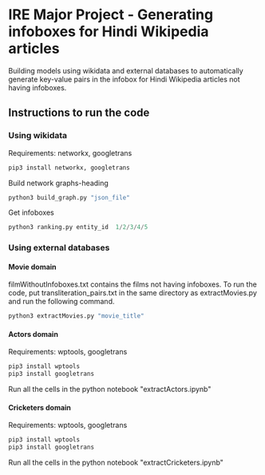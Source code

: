# IRE Major Project - Generating infoboxes for Hindi Wikipedia articles
Building models using wikidata and external databases to automatically generate key-value pairs in the infobox for Hindi Wikipedia articles not having infoboxes.
## Instructions to run the code
### Using wikidata
Requirements: 
networkx, googletrans
```python
pip3 install networkx, googletrans
```
Build network graphs-heading
```python
python3 build_graph.py "json_file"
```
Get infoboxes
```python
python3 ranking.py entity_id  1/2/3/4/5
```
### Using external databases
#### Movie domain
filmWithoutInfoboxes.txt contains the films not having infoboxes. To run the code, put transliteration_pairs.txt in the same directory as extractMovies.py and run the following command.
```python
python3 extractMovies.py "movie_title"
```
#### Actors domain
Requirements:
wptools, googletrans
```python
pip3 install wptools
pip3 install googletrans
```
Run all the cells in the python notebook "extractActors.ipynb"
#### Cricketers domain
Requirements:
wptools, googletrans
```python
pip3 install wptools
pip3 install googletrans
```
Run all the cells in the python notebook "extractCricketers.ipynb"
